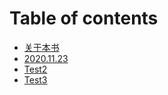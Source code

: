 # Table of contents

* [关于本书](README.md)
* [2020.11.23](test.md)
* [Test2](test2.md)
* [Test3](test3.md)


